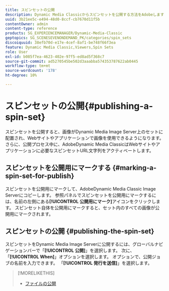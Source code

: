 ```yaml
---
title: スピンセットの公開
description: Dynamic Media Classicからスピンセットを公開する方法をAdobeします。
uuid: 3b21ee5c-e494-48d0-8ccf-cb7670d11f5b
contentOwner: admin
content-type: reference
products: SG_EXPERIENCEMANAGER/Dynamic-Media-Classic
geptopics: SG_SCENESEVENONDEMAND_PK/categories/spin_sets
discoiquuid: 38efb70d-e17e-4cef-8af1-be748f66f3ea
feature: Dynamic Media Classic,Viewers,Spin Sets
role: User
exl-id: b085f7ea-4623-402e-97f5-ed8ad5f368c7
source-git-commit: ad5270545be502d3aaabba574353787622ab0445
workflow-type: tm+mt
source-wordcount: '178'
ht-degree: 10%

---
```


# スピンセットの公開{#publishing-a-spin-set}

スピンセットを公開すると、画像がDynamic Media Image Server上のセットに配置され、Webサイトやアプリケーションで画像を使用できるようになります。 さらに、公開プロセス中に、AdobeDynamic Media ClassicはWebサイトやアプリケーションに必要なスピンセットURL文字列をアクティベートします。

## スピンセットを公開用にマークする {#marking-a-spin-set-for-publish}

スピンセットを公開用にマークして、AdobeDynamic Media Classic Image Serverにコピーします。 参照パネルでスピンセットを公開用にマークするには、名前の左側にある&#x200B;**[!UICONTROL 公開用にマーク]**&#x200B;アイコンをクリックします。 スピンセット自体を公開用にマークすると、セット内のすべての画像が公開用にマークされます。

## スピンセットの公開 {#publishing-the-spin-set}

スピンセットをDynamic Media Image Serverに公開するには、グローバルナビゲーションバーで「**[!UICONTROL 公開]**」を選択します。 次に、「**[!UICONTROL When]**」オプションを選択します。 オプションで、公開ジョブの名前を入力できます。 「**[!UICONTROL 発行を送信]**」を選択します。

>[!MORELIKETHIS]
>
>* [ファイルの公開](publishing-files.md#publishing_files)

